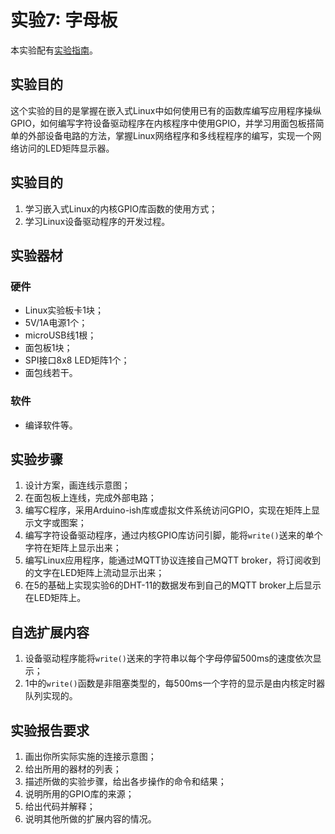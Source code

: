 # 实验7: 字母板

本实验配有[实验指南](lab7_guide.md)。

## 实验目的

这个实验的目的是掌握在嵌入式Linux中如何使用已有的函数库编写应用程序操纵GPIO，如何编写字符设备驱动程序在内核程序中使用GPIO，并学习用面包板搭简单的外部设备电路的方法，掌握Linux网络程序和多线程程序的编写，实现一个网络访问的LED矩阵显示器。

## 实验目的

1. 学习嵌入式Linux的内核GPIO库函数的使用方式；
2. 学习Linux设备驱动程序的开发过程。

## 实验器材

### 硬件

- Linux实验板卡1块；
- 5V/1A电源1个；
- microUSB线1根；
- 面包板1块；
- SPI接口8x8 LED矩阵1个；
- 面包线若干。

### 软件

- 编译软件等。

## 实验步骤

1. 设计方案，画连线示意图；
2. 在面包板上连线，完成外部电路；
3. 编写C程序，采用Arduino-ish库或虚拟文件系统访问GPIO，实现在矩阵上显示文字或图案；
4. 编写字符设备驱动程序，通过内核GPIO库访问引脚，能将`write()`送来的单个字符在矩阵上显示出来；
5. 编写Linux应用程序，能通过MQTT协议连接自己MQTT broker，将订阅收到的文字在LED矩阵上流动显示出来；
6. 在5的基础上实现实验6的DHT-11的数据发布到自己的MQTT broker上后显示在LED矩阵上。

## 自选扩展内容

1. 设备驱动程序能将`write()`送来的字符串以每个字母停留500ms的速度依次显示；
2. 1中的`write()`函数是非阻塞类型的，每500ms一个字符的显示是由内核定时器队列实现的。

## 实验报告要求

1. 画出你所实际实施的连接示意图；
2. 给出所用的器材的列表；
3. 描述所做的实验步骤，给出各步操作的命令和结果；
4. 说明所用的GPIO库的来源；
5. 给出代码并解释；
6. 说明其他所做的扩展内容的情况。